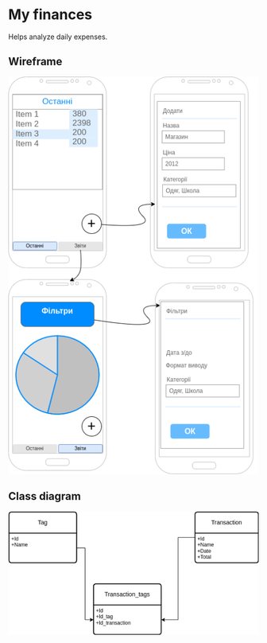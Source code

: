 # My finances

Helps analyze daily expenses.

## Wireframe

![img.png](img.png)

## Class diagram

![img_1.png](img_1.png)
